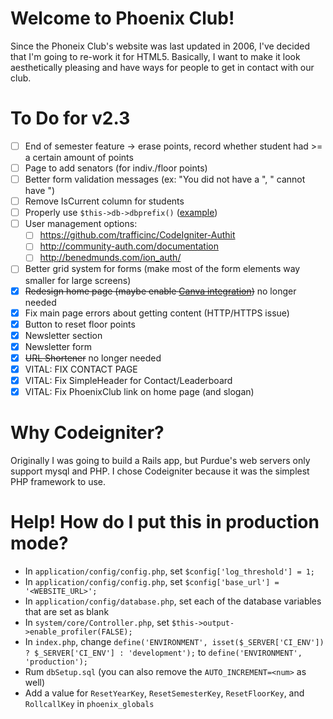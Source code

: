 # Welcome to Phoenix Club!
Since the Phoneix Club's website was last updated in 2006, I've decided that I'm going to re-work it for HTML5. Basically, I want to make it look aesthetically pleasing and have ways for people to get in contact with our club.

# To Do for v2.3
- [ ] End of semester feature -> erase points, record whether student had >= a certain amount of points
- [ ] Page to add senators (for indiv./floor points)
- [ ] Better form validation messages (ex: "You did not have a <field>", "<Field> cannot have <this>")
- [ ] Remove IsCurrent column for students
- [ ] Properly use `$this->db->dbprefix()` ([example](https://stackoverflow.com/questions/16021367/adding-table-prefix-to-join-in-codeigniter))
- [ ] User management options:
	- [ ] https://github.com/trafficinc/CodeIgniter-Authit
	- [ ] http://community-auth.com/documentation
	- [ ] http://benedmunds.com/ion_auth/
- [ ] Better grid system for forms (make most of the form elements way smaller for large screens)
- [X] ~~Redesign home page (maybe enable [Canva integration](https://www.canva.com/))~~ no longer needed
- [X] Fix main page errors about getting content (HTTP/HTTPS issue)
- [X] Button to reset floor points
- [X] Newsletter section
- [X] Newsletter form
- [X] ~~URL Shortener~~ no longer needed
- [X] VITAL: FIX CONTACT PAGE
- [X] VITAL: Fix SimpleHeader for Contact/Leaderboard
- [X] VITAL: Fix PhoenixClub link on home page (and slogan)

# Why Codeigniter?
Originally I was going to build a Rails app, but Purdue's web servers only support mysql and PHP. I chose Codeigniter because it was the simplest PHP framework to use.

# Help! How do I put this in production mode?
- In `application/config/config.php`, set `$config['log_threshold'] = 1;`
- In `application/config/config.php`, set `$config['base_url'] = '<WEBSITE_URL>';`
- In `application/config/database.php`, set each of the database variables that are set as blank
- In `system/core/Controller.php`, set `$this->output->enable_profiler(FALSE);`
- In `index.php`, change `define('ENVIRONMENT', isset($_SERVER['CI_ENV']) ? $_SERVER['CI_ENV'] : 'development');` to `define('ENVIRONMENT', 'production');`
- Rum `dbSetup.sql` (you can also remove the `AUTO_INCREMENT=<num>` as well)
- Add a value for `ResetYearKey`, `ResetSemesterKey`, `ResetFloorKey`, and `RollcallKey` in `phoenix_globals`
